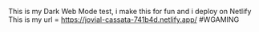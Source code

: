 This is my Dark Web Mode test, i make this for fun and i deploy on Netlify
This is my url = https://jovial-cassata-741b4d.netlify.app/
#WGAMING
